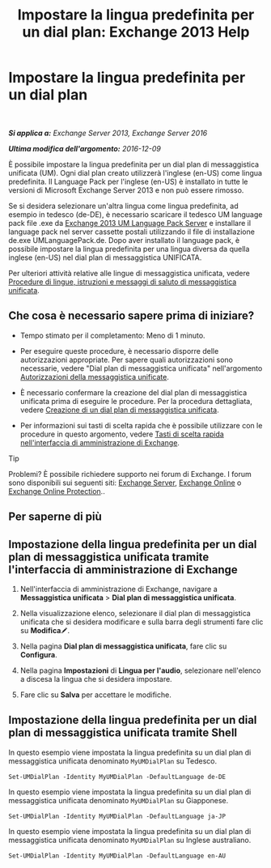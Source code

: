 ﻿---
title: 'Impostare la lingua predefinita per un dial plan: Exchange 2013 Help'
TOCTitle: Impostare la lingua predefinita per un dial plan
ms:assetid: 7a1d2e7e-4053-40af-9ec1-ec714df12ad4
ms:mtpsurl: https://technet.microsoft.com/it-it/library/Aa998914(v=EXCHG.150)
ms:contentKeyID: 50555625
ms.date: 05/22/2018
mtps_version: v=EXCHG.150
ms.translationtype: MT
---

# Impostare la lingua predefinita per un dial plan

 

_**Si applica a:** Exchange Server 2013, Exchange Server 2016_

_**Ultima modifica dell'argomento:** 2016-12-09_

È possibile impostare la lingua predefinita per un dial plan di messaggistica unificata (UM). Ogni dial plan creato utilizzerà l'inglese (en-US) come lingua predefinita. Il Language Pack per l'inglese (en-US) è installato in tutte le versioni di Microsoft Exchange Server 2013 e non può essere rimosso.

Se si desidera selezionare un'altra lingua come lingua predefinita, ad esempio in tedesco (de-DE), è necessario scaricare il tedesco UM language pack file .exe da [Exchange 2013 UM Language Pack Server](https://go.microsoft.com/fwlink/p/?linkid=266542) e installare il language pack nel server cassette postali utilizzando il file di installazione de.exe UMLanguagePack.de. Dopo aver installato il language pack, è possibile impostare la lingua predefinita per una lingua diversa da quella inglese (en-US) nel dial plan di messaggistica UNIFICATA.

Per ulteriori attività relative alle lingue di messaggistica unificata, vedere [Procedure di lingue, istruzioni e messaggi di saluto di messaggistica unificata](um-languages-prompts-and-greetings-procedures-exchange-2013-help.md).

## Che cosa è necessario sapere prima di iniziare?

  - Tempo stimato per il completamento: Meno di 1 minuto.

  - Per eseguire queste procedure, è necessario disporre delle autorizzazioni appropriate. Per sapere quali autorizzazioni sono necessarie, vedere "Dial plan di messaggistica unificata" nell'argomento [Autorizzazioni della messaggistica unificate](unified-messaging-permissions-exchange-2013-help.md).

  - È necessario confermare la creazione del dial plan di messaggistica unificata prima di eseguire le procedure. Per la procedura dettagliata, vedere [Creazione di un dial plan di messaggistica unificata](create-a-um-dial-plan-exchange-2013-help.md).

  - Per informazioni sui tasti di scelta rapida che è possibile utilizzare con le procedure in questo argomento, vedere [Tasti di scelta rapida nell'interfaccia di amministrazione di Exchange](keyboard-shortcuts-in-the-exchange-admin-center-exchange-online-protection-help.md).


> [!TIP]
> Problemi? È possibile richiedere supporto nei forum di Exchange. I forum sono disponibili sui seguenti siti: <A href="https://go.microsoft.com/fwlink/p/?linkid=60612">Exchange Server</A>, <A href="https://go.microsoft.com/fwlink/p/?linkid=267542">Exchange Online</A> o <A href="https://go.microsoft.com/fwlink/p/?linkid=285351">Exchange Online Protection</A>..



## Per saperne di più

## Impostazione della lingua predefinita per un dial plan di messaggistica unificata tramite l'interfaccia di amministrazione di Exchange

1.  Nell'interfaccia di amministrazione di Exchange, navigare a **Messaggistica unificata** \> **Dial plan di messaggistica unificata**.

2.  Nella visualizzazione elenco, selezionare il dial plan di messaggistica unificata che si desidera modificare e sulla barra degli strumenti fare clic su **Modifica**![Icona Modifica](images/JJ218640.6f53ccb2-1f13-4c02-bea0-30690e6ea71d(EXCHG.150).gif "Icona Modifica").

3.  Nella pagina **Dial plan di messaggistica unificata**, fare clic su **Configura**.

4.  Nella pagina **Impostazioni** di **Lingua per l'audio**, selezionare nell'elenco a discesa la lingua che si desidera impostare.

5.  Fare clic su **Salva** per accettare le modifiche.

## Impostazione della lingua predefinita per un dial plan di messaggistica unificata tramite Shell

In questo esempio viene impostata la lingua predefinita su un dial plan di messaggistica unificata denominato `MyUMDialPlan` su Tedesco.

    Set-UMDialPlan -Identity MyUMDialPlan -DefaultLanguage de-DE

In questo esempio viene impostata la lingua predefinita su un dial plan di messaggistica unificata denominato `MyUMDialPlan` su Giapponese.

    Set-UMDialPlan -Identity MyUMDialPlan -DefaultLanguage ja-JP

In questo esempio viene impostata la lingua predefinita su un dial plan di messaggistica unificata denominato `MyUMDialPlan` su Inglese australiano.

    Set-UMDialPlan -Identity MyUMDialPlan -DefaultLanguage en-AU

